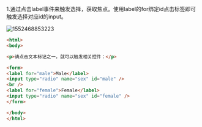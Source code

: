 1.通过点击label事件来触发选择，获取焦点。使用label的for绑定id点击标签即可触发选择对应id的input。

![1552468853223](https://i.loli.net/2019/06/15/5d0470003a92828136.jpg)

```html
<html>
<body>

<p>请点击文本标记之一，就可以触发相关控件：</p>

<form>
<label for="male">Male</label>
<input type="radio" name="sex" id="male" />
<br />
<label for="female">Female</label>
<input type="radio" name="sex" id="female" />
</form>

</body>
</html>
```